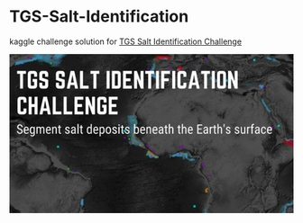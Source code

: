 # TGS-Salt-Identification
kaggle challenge solution for [TGS Salt Identification Challenge](https://www.kaggle.com/c/tgs-salt-identification-challenge)
<p align='center'>
  <img src='https://github.com/AshwinDeshpande96/TGS-Salt-Identification/blob/master/tgs_poster.jpeg'/>
  </p>

